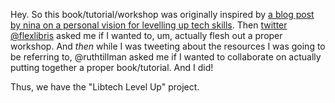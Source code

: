 Hey. So this book/tutorial/workshop was originally inspired by [a blog post by nina on a personal vision for levelling up tech skills][1]. Then [twitter @flexlibris][2] asked me if I wanted to, um, actually flesh out a proper workshop. And _then_ while I was tweeting about the resources I was going to be referring to, @ruthtillman asked me if I wanted to collaborate on actually putting together a proper book/tutorial. And I did!

Thus, we have the "Libtech Level Up" project.

[1]: http://satifice.com/2014/11/12/my-vision-for-a-levelling-up-tech-skills-workshop/

[2]: https://twitter.com/flexlibris
